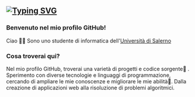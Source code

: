 [![Typing SVG](https://readme-typing-svg.herokuapp.com/?color=dcebfd&size=35&center=true&vCenter=true&width=1000&lines=HELLO,+My+name+is+Angelo+Alberico;I'm+21+years+old;I'm+a+Computer+Science+student;Be+Welcome!+:%29)](https://git.io/typing-svg)
---
### Benvenuto nel mio profilo GitHub!

Ciao 🐱‍🏍 Sono uno studente di informatica dell'[Università di Salerno](https://www.unisa.it/)

### Cosa troverai qui?
Nel mio profilo GitHub, troverai una varietà di progetti e codice sorgente💾 . Sperimento con diverse tecnologie e linguaggi di programmazione, cercando di ampliare le mie conoscenze e migliorare le mie abilità🎨.
Dalla creazione di applicazioni web alla risoluzione di problemi algoritmici.
<!--
**Nakura125/Nakura125** is a ✨ _special_ ✨ repository because its `README.md` (this file) appears on your GitHub profile.

Here are some ideas to get you started:

- 🔭 I’m currently working on ...
- 🌱 I’m currently learning ...
- 👯 I’m looking to collaborate on ...
- 🤔 I’m looking for help with ...
- 💬 Ask me about ...
- 📫 How to reach me: ...
- 😄 Pronouns: ...
- ⚡ Fun fact: ...
-->
